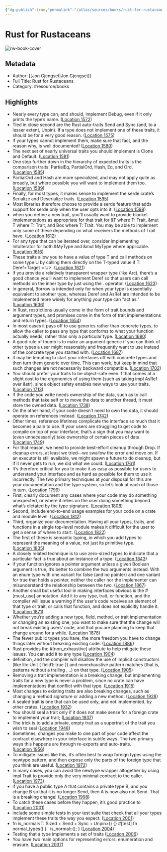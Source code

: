 ```yaml
---
{"dg-publish":true,"permalink":"/atlas/sources/books/rust-for-rustaceans/","tags":["sources/books","rust"],"noteIcon":"","updated":"2024-10-29T17:59:14.394-07:00"}
---
```



# Rust for Rustaceans

![rw-book-cover](https://m.media-amazon.com/images/I/8194Ew8gVrS._SY160.jpg)

## Metadata
- Author: [[Jon Gjengset\|Jon Gjengset]]
- Full Title: Rust for Rustaceans
- Category: #resource/books

## Highlights
- Nearly every type can, and should, implement Debug, even if it only prints the type’s name. ([Location 1572](https://readwise.io/to_kindle?action=open&asin=B0957SWKBS&location=1572))
- Tied in close second are the Rust auto-traits Send and Sync (and, to a lesser extent, Unpin). If a type does not implement one of these traits, it should be for a very good reason. ([Location 1575](https://readwise.io/to_kindle?action=open&asin=B0957SWKBS&location=1575))
- If your types cannot implement them, make sure that fact, and the reason why, is well documented! ([Location 1580](https://readwise.io/to_kindle?action=open&asin=B0957SWKBS&location=1580))
- The next set of nearly universal traits you should implement is Clone and Default. ([Location 1581](https://readwise.io/to_kindle?action=open&asin=B0957SWKBS&location=1581))
- One step further down in the hierarchy of expected traits is the comparison traits: PartialEq, PartialOrd, Hash, Eq, and Ord. ([Location 1585](https://readwise.io/to_kindle?action=open&asin=B0957SWKBS&location=1585))
- PartialOrd and Hash are more specialized, and may not apply quite as broadly, but where possible you will want to implement them too. ([Location 1589](https://readwise.io/to_kindle?action=open&asin=B0957SWKBS&location=1589))
- Finally, for most types, it makes sense to implement the serde crate’s Serialize and Deserialize traits. ([Location 1595](https://readwise.io/to_kindle?action=open&asin=B0957SWKBS&location=1595))
- Most libraries therefore choose to provide a serde feature that adds support for serde only when the user opts into it. ([Location 1598](https://readwise.io/to_kindle?action=open&asin=B0957SWKBS&location=1598))
- when you define a new trait, you’ll usually want to provide blanket implementations as appropriate for that trait for &T where T: Trait, &mut T where T: Trait, and Box<T> where T: Trait. You may be able to implement only some of these depending on what receivers the methods of Trait have. ([Location 1612](https://readwise.io/to_kindle?action=open&asin=B0957SWKBS&location=1612))
- For any type that can be iterated over, consider implementing IntoIterator for both &MyType and &mut MyType where applicable. ([Location 1616](https://readwise.io/to_kindle?action=open&asin=B0957SWKBS&location=1616))
- These traits allow you to have a value of type T and call methods on some type U by calling them directly on the T-typed value if T: Deref<Target = U>. ([Location 1621](https://readwise.io/to_kindle?action=open&asin=B0957SWKBS&location=1621))
- If you provide a relatively transparent wrapper type (like Arc), there’s a good chance you’ll want to implement Deref so that users can call methods on the inner type by just using the . operator. ([Location 1623](https://readwise.io/to_kindle?action=open&asin=B0957SWKBS&location=1623))
- In general, Borrow is intended only for when your type is essentially equivalent to another type, whereas Deref and AsRef are intended to be implemented more widely for anything your type can “act as.” ([Location 1636](https://readwise.io/to_kindle?action=open&asin=B0957SWKBS&location=1636))
- In Rust, restrictions usually come in the form of trait bounds and argument types, and promises come in the form of trait implementations and return types. ([Location 1654](https://readwise.io/to_kindle?action=open&asin=B0957SWKBS&location=1654))
- In most cases it pays off to use generics rather than concrete types, to allow the caller to pass any type that conforms to what your function actually needs, rather than only a particular type. ([Location 1680](https://readwise.io/to_kindle?action=open&asin=B0957SWKBS&location=1680))
- A good rule of thumb is to make an argument generic if you can think of other types a user might reasonably and frequently want to use instead of the concrete type you started with. ([Location 1687](https://readwise.io/to_kindle?action=open&asin=B0957SWKBS&location=1687))
- It may be tempting to start your interfaces off with concrete types and then turn them generic over time. This can work, but keep in mind that such changes are not necessarily backward compatible. ([Location 1702](https://readwise.io/to_kindle?action=open&asin=B0957SWKBS&location=1702))
- You should prefer your traits to be object-safe even if that comes at a slight cost to the ergonomics of using them (such as taking impl AsRef<str> over &str), since object safety enables new ways to use your traits. ([Location 1713](https://readwise.io/to_kindle?action=open&asin=B0957SWKBS&location=1713))
- If the code you write needs ownership of the data, such as to call methods that take self or to move the data to another thread, it must store the owned data. ([Location 1738](https://readwise.io/to_kindle?action=open&asin=B0957SWKBS&location=1738))
- On the other hand, if your code doesn’t need to own the data, it should operate on references instead. ([Location 1742](https://readwise.io/to_kindle?action=open&asin=B0957SWKBS&location=1742))
- Other times, reference lifetimes complicate the interface so much that it becomes a pain to use. If your users are struggling to get code to compile on top of your interface, that’s a sign that you may want to (even unnecessarily) take ownership of certain pieces of data. ([Location 1749](https://readwise.io/to_kindle?action=open&asin=B0957SWKBS&location=1749))
- For that reason, we need to provide best-effort cleanup through Drop. If cleanup errors, at least we tried—we swallow the error and move on. If an executor is still available, we might spawn a future to do cleanup, but if it never gets to run, we did what we could. ([Location 1761](https://readwise.io/to_kindle?action=open&asin=B0957SWKBS&location=1761))
- It’s therefore critical for you to make it as easy as possible for users to understand your interface and as hard as possible for them to use it incorrectly. The two primary techniques at your disposal for this are your documentation and the type system, so let’s look at each of those in turn. ([Location 1799](https://readwise.io/to_kindle?action=open&asin=B0957SWKBS&location=1799))
- First, clearly document any cases where your code may do something unexpected, or where it relies on the user doing something beyond what’s dictated by the type signature. ([Location 1808](https://readwise.io/to_kindle?action=open&asin=B0957SWKBS&location=1808))
- Second, include end-to-end usage examples for your code on a crate and module level. ([Location 1812](https://readwise.io/to_kindle?action=open&asin=B0957SWKBS&location=1812))
- Third, organize your documentation. Having all your types, traits, and functions in a single top-level module makes it difficult for the user to get a sense of where to start. ([Location 1822](https://readwise.io/to_kindle?action=open&asin=B0957SWKBS&location=1822))
- The first of these is semantic typing, in which you add types to represent the meaning of a value, not just its primitive type. ([Location 1835](https://readwise.io/to_kindle?action=open&asin=B0957SWKBS&location=1835))
- A closely related technique is to use zero-sized types to indicate that a particular fact is true about an instance of a type. ([Location 1843](https://readwise.io/to_kindle?action=open&asin=B0957SWKBS&location=1843))
- if your function ignores a pointer argument unless a given Boolean argument is true, it’s better to combine the two arguments instead. With an enum type with one variant for false (and no pointer) and one variant for true that holds a pointer, neither the caller nor the implementer can misunderstand the relationship between the two. ([Location 1867](https://readwise.io/to_kindle?action=open&asin=B0957SWKBS&location=1867))
- Another small but useful tool in making interfaces obvious is the #[must_use] annotation. Add it to any type, trait, or function, and the compiler will issue a warning if the user’s code receives an element of that type or trait, or calls that function, and does not explicitly handle it. ([Location 1871](https://readwise.io/to_kindle?action=open&asin=B0957SWKBS&location=1871))
- Whether you’re adding a new type, field, method, or trait implementation or changing an existing one, you want to make sure that the change will not break existing users’ code, and that you are planning to keep that change around for a while. ([Location 1878](https://readwise.io/to_kindle?action=open&asin=B0957SWKBS&location=1878))
- The fewer public types you have, the more freedom you have to change things later without breaking existing code. ([Location 1886](https://readwise.io/to_kindle?action=open&asin=B0957SWKBS&location=1886))
- Rust provides the #[non_exhaustive] attribute to help mitigate these issues. You can add it to any type ([Location 1904](https://readwise.io/to_kindle?action=open&asin=B0957SWKBS&location=1904))
- definition, and the compiler will disallow the use of implicit constructors (like lib::Unit { field1: true }) and nonexhaustive pattern matches (that is, patterns without a trailing , ..) on that type. ([Location 1905](https://readwise.io/to_kindle?action=open&asin=B0957SWKBS&location=1905))
- Removing a trait implementation is a breaking change, but implementing traits for a new type is never a problem, since no crate can have implementations that conflict with that type. ([Location 1915](https://readwise.io/to_kindle?action=open&asin=B0957SWKBS&location=1915))
- Most changes to existing traits are also breaking changes, such as changing a method signature or adding a new method. ([Location 1928](https://readwise.io/to_kindle?action=open&asin=B0957SWKBS&location=1928))
- A sealed trait is one that can be used only, and not implemented, by other crates. ([Location 1932](https://readwise.io/to_kindle?action=open&asin=B0957SWKBS&location=1932))
- You should seal a trait only if it does not make sense for a foreign crate to implement your trait; ([Location 1937](https://readwise.io/to_kindle?action=open&asin=B0957SWKBS&location=1937))
- The trick is to add a private, empty trait as a supertrait of the trait you wish to seal ([Location 1948](https://readwise.io/to_kindle?action=open&asin=B0957SWKBS&location=1948))
- Sometimes, changes you make to one part of your code affect the contract elsewhere in your interface in subtle ways. The two primary ways this happens are through re-exports and auto-traits. ([Location 1956](https://readwise.io/to_kindle?action=open&asin=B0957SWKBS&location=1956))
- To mitigate issues like this, it’s often best to wrap foreign types using the newtype pattern, and then expose only the parts of the foreign type that you think are useful. ([Location 1972](https://readwise.io/to_kindle?action=open&asin=B0957SWKBS&location=1972))
- In many cases, you can avoid the newtype wrapper altogether by using impl Trait to provide only the very minimal contract to the caller. ([Location 1973](https://readwise.io/to_kindle?action=open&asin=B0957SWKBS&location=1973))
- if you have a public type A that contains a private type B, and you change B so that it is no longer Send, then A is now also not Send. That is a breaking change! ([Location 1998](https://readwise.io/to_kindle?action=open&asin=B0957SWKBS&location=1998))
- To catch these cases before they happen, it’s good practice to ([Location 2001](https://readwise.io/to_kindle?action=open&asin=B0957SWKBS&location=2001))
- include some simple tests in your test suite that check that all your types implement these traits the way you expect. ([Location 2001](https://readwise.io/to_kindle?action=open&asin=B0957SWKBS&location=2001))
- fn is_normal<T: Sized + Send + Sync + Unpin>() {} #[test] fn normal_types() {   is_normal::<MyType>(); } ([Location 2004](https://readwise.io/to_kindle?action=open&asin=B0957SWKBS&location=2004))
- Testing that a type implements a set of traits ([Location 2006](https://readwise.io/to_kindle?action=open&asin=B0957SWKBS&location=2006))
- You have two main options for representing errors: enumeration and erasure. ([Location 2037](https://readwise.io/to_kindle?action=open&asin=B0957SWKBS&location=2037))
